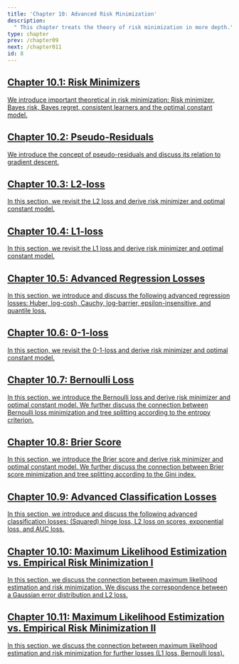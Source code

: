 ```yaml
---
title: 'Chapter 10: Advanced Risk Minimization'
description:
  " This chapter treats the theory of risk minimization in more depth." 
type: chapter
prev: /chapter09
next: /chapter011
id: 8
---
```



<section class="c72e2d57">
  <h2 class="_5e0ebe7a">
  <a class="_46224d00 _7e2d93b5" href="/chapter10-01-advriskmin-riskminimizer">Chapter 10.1: Risk Minimizers</a>

  </h2>
  <p class="de526628">
  <a class="_46224d00 _7e2d93b5" href="/chapter10-01-advriskmin-riskminimizer">We introduce important theoretical in risk minimization: Risk minimizer, Bayes risk, Bayes regret, consistent learners and the optimal constant model. </a>
  </p>
</section>





<section class="c72e2d57">
  <h2 class="_5e0ebe7a">
  <a class="_46224d00 _7e2d93b5" href="/chapter10-02-advriskmin-pseudoresiduals">Chapter 10.2: Pseudo-Residuals</a>

  </h2>
  <p class="de526628">
  <a class="_46224d00 _7e2d93b5" href="/chapter10-02-advriskmin-pseudoresiduals"> We introduce the concept of pseudo-residuals and discuss its relation to gradient descent.</a>
  </p>
</section>





<section class="c72e2d57">
  <h2 class="_5e0ebe7a">
  <a class="_46224d00 _7e2d93b5" href="/chapter10-03-advriskmin-l2">Chapter 10.3: L2-loss</a>

  </h2>
  <p class="de526628">
  <a class="_46224d00 _7e2d93b5" href="/chapter10-03-advriskmin-l2"> In this section, we revisit the L2 loss and derive risk minimizer and optimal constant model. </a>
  </p>
</section>





<section class="c72e2d57">
  <h2 class="_5e0ebe7a">
  <a class="_46224d00 _7e2d93b5" href="/chapter10-04-advriskmin-l1">Chapter 10.4: L1-loss</a>

  </h2>
  <p class="de526628">
  <a class="_46224d00 _7e2d93b5" href="/chapter10-04-advriskmin-l1"> In this section, we revisit the L1 loss and derive risk minimizer and optimal constant model. </a>
  </p>
</section>





<section class="c72e2d57">
  <h2 class="_5e0ebe7a">
  <a class="_46224d00 _7e2d93b5" href="/chapter10-05-advriskmin-further-losses">Chapter 10.5: Advanced Regression Losses</a>

  </h2>
  <p class="de526628">
  <a class="_46224d00 _7e2d93b5" href="/chapter10-05-advriskmin-further-losses"> In this section, we introduce and discuss the following advanced regression losses: Huber, log-cosh, Cauchy, log-barrier, epsilon-insensitive, and quantile loss. </a>
  </p>
</section>





<section class="c72e2d57">
  <h2 class="_5e0ebe7a">
  <a class="_46224d00 _7e2d93b5" href="/chapter10-06-advriskmin-classification-01">Chapter 10.6: 0-1-loss</a>

  </h2>
  <p class="de526628">
  <a class="_46224d00 _7e2d93b5" href="/chapter10-06-advriskmin-classification-01"> In this section, we revisit the 0-1-loss and derive risk minimizer and optimal constant model.  </a>
  </p>
</section>





<section class="c72e2d57">
  <h2 class="_5e0ebe7a">
  <a class="_46224d00 _7e2d93b5" href="/chapter10-07-advriskmin-classification-bernoulli">Chapter 10.7: Bernoulli Loss</a>

  </h2>
  <p class="de526628">
  <a class="_46224d00 _7e2d93b5" href="/chapter10-07-advriskmin-classification-bernoulli"> In this section, we introduce the Bernoulli loss and derive risk minimizer and optimal constant model. We further discuss the connection between Bernoulli loss minimization and tree splitting according to the entropy criterion. </a>
  </p>
</section>





<section class="c72e2d57">
  <h2 class="_5e0ebe7a">
  <a class="_46224d00 _7e2d93b5" href="/chapter10-08-advriskmin-classification-brier">Chapter 10.8: Brier Score</a>

  </h2>
  <p class="de526628">
  <a class="_46224d00 _7e2d93b5" href="/chapter10-08-advriskmin-classification-brier"> In this section, we introduce the Brier score and derive risk minimizer and optimal constant model. We further discuss the connection between Brier score minimization and tree splitting according to the Gini index. </a>
  </p>
</section>





<section class="c72e2d57">
  <h2 class="_5e0ebe7a">
  <a class="_46224d00 _7e2d93b5" href="/chapter10-09-advriskmin-classification-further-losses">Chapter 10.9: Advanced Classification Losses</a>

  </h2>
  <p class="de526628">
  <a class="_46224d00 _7e2d93b5" href="/chapter10-09-advriskmin-classification-further-losses"> In this section, we introduce and discuss the following advanced classification losses: (Squared) hinge loss, L2 loss on scores, exponential loss, and AUC loss. </a>
  </p>
</section>





<section class="c72e2d57">
  <h2 class="_5e0ebe7a">
  <a class="_46224d00 _7e2d93b5" href="/chapter10-10-advriskmin-maxlik-1">Chapter 10.10: Maximum Likelihood Estimization vs. Empirical Risk Minimization I</a>

  </h2>
  <p class="de526628">
  <a class="_46224d00 _7e2d93b5" href="/chapter10-10-advriskmin-maxlik-1"> In this section, we discuss the connection between maximum likelihood estimation and risk minimization. We discuss the correspondence between a Gaussian error distribution and L2 loss. </a>
  </p>
</section>





<section class="c72e2d57">
  <h2 class="_5e0ebe7a">
  <a class="_46224d00 _7e2d93b5" href="/chapter10-11-advriskmin-maxlik-2">Chapter 10.11: Maximum Likelihood Estimization vs. Empirical Risk Minimization II</a>

  </h2>
  <p class="de526628">
  <a class="_46224d00 _7e2d93b5" href="/chapter10-11-advriskmin-maxlik-2"> In this section, we discuss the connection between maximum likelihood estimation and risk minimization for further losses (L1 loss, Bernoulli loss). </a>
  </p>
</section>




